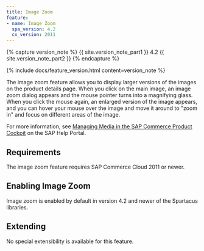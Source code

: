 ```yaml
---
title: Image Zoom
feature:
- name: Image Zoom
  spa_version: 4.2
  cx_version: 2011
---
```


{% capture version_note %}
{{ site.version_note_part1 }} 4.2 {{ site.version_note_part2 }}
{% endcapture %}

{% include docs/feature_version.html content=version_note %}

The image zoom feature allows you to display larger versions of the images on the product details page. When you click on the main image, an image zoom dialog appears and the mouse pointer turns into a magnifying glass. When you click the mouse again, an enlarged version of the image appears, and you can hover your mouse over the image and move it around to "zoom in" and focus on different areas of the image.

For more information, see [Managing Media in the SAP Commerce Product Cockpit](https://help.sap.com/viewer/4c33bf189ab9409e84e589295c36d96e/latest/en-US/8ae19dc08669101488af841d5a5c2f39.html) on the SAP Help Portal.

## Requirements

The image zoom feature requires SAP Commerce Cloud 2011 or newer.

## Enabling Image Zoom

Image zoom is enabled by default in version 4.2 and newer of the Spartacus libraries.

## Extending

No special extensibility is available for this feature.
